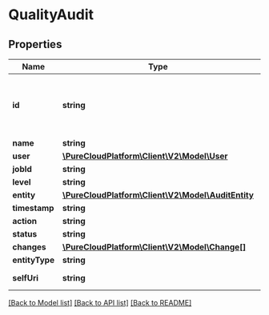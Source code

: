 # QualityAudit

## Properties
Name | Type | Description | Notes
------------ | ------------- | ------------- | -------------
**id** | **string** | The globally unique identifier for the object. | [optional] 
**name** | **string** |  | [optional] 
**user** | [**\PureCloudPlatform\Client\V2\Model\User**](User.md) |  | [optional] 
**jobId** | **string** |  | [optional] 
**level** | **string** |  | [optional] 
**entity** | [**\PureCloudPlatform\Client\V2\Model\AuditEntity**](AuditEntity.md) |  | [optional] 
**timestamp** | **string** |  | [optional] 
**action** | **string** |  | [optional] 
**status** | **string** |  | [optional] 
**changes** | [**\PureCloudPlatform\Client\V2\Model\Change[]**](Change.md) |  | [optional] 
**entityType** | **string** |  | [optional] 
**selfUri** | **string** | The URI for this object | [optional] 

[[Back to Model list]](../README.md#documentation-for-models) [[Back to API list]](../README.md#documentation-for-api-endpoints) [[Back to README]](../README.md)


